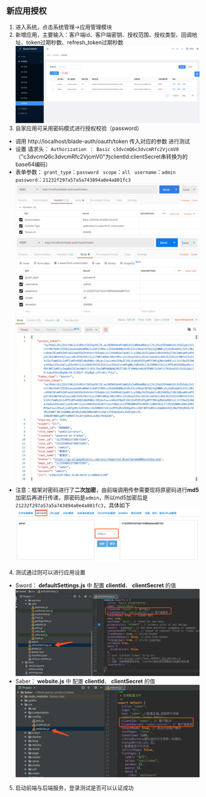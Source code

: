 ## 新应用授权
1. 进入系统，点击系统管理->应用管理模块
2. 新增应用，主要输入：客户端id、客户端密钥、授权范围、授权类型、回调地址、token过期秒数、refresh_token过期秒数
![](../../images/screenshot_1553569329760.png)
3. 自家应用可采用密码模式进行授权校验（password）
*  调用 http://localhost/blade-auth/oauth/token 传入对应的参数
进行测试
* 设置 请求头：
`Authorization ： Basic c3dvcmQ6c3dvcmRfc2VjcmV0` （"c3dvcmQ6c3dvcmRfc2VjcmV0"为clientId:clientSecret串转换为的base64编码）
* 表单参数：
`grant_type`：`password
`
`scope`：`all
`
`username`：`admin
`
`password`：`21232f297a57a5a743894a0e4a801fc3
`
![](../../images/screenshot_1574305684211.png)
![](../../images/screenshot_1584617184986.png)
![](../../images/screenshot_1584617205489.png)
* 注意：框架对密码进行了**二次加密**，由前端调用传参需要现将原密码进行**md5**加密后再进行传递，原密码是`admin`，所以md5加密后是`21232f297a57a5a743894a0e4a801fc3`，具体如下
![](../../images/screenshot_1584615713114.png)

4. 测试通过则可以进行应用设置
* Sword： **defaultSettings.js** 中 配置 **clientId**、 **clientSecret** 的值
![](../../images/screenshot_1553569190515.png)
* Saber： **website.js** 中 配置 **clientId**、 **clientSecret** 的值
![](../../images/screenshot_1553569222739.png)
5. 启动前端与后端服务，登录测试是否可以认证成功
